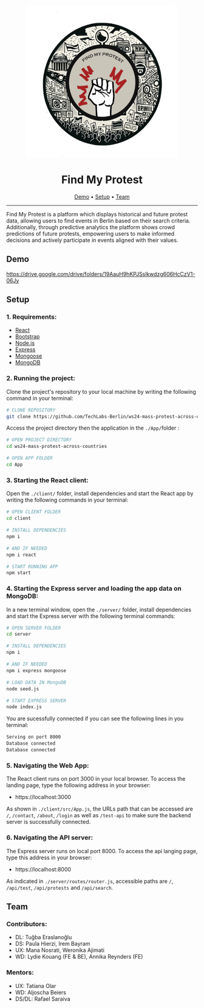 <p align="center">
    <img src="./Assets/fmplogo.png" alt="Find My Protest Logo" width="400" height="400">
</p>

<h1 align="center">Find My Protest</h1>

<p align="center">
  <a href="#demo">Demo</a> •
  <a href="#setup">Setup</a> •
  <a href="#team">Team</a>
</p>

---

Find My Protest is a platform which displays historical and future protest data, allowing users to find events in Berlin based on their search criteria. Additionally, through predictive analytics the platform shows crowd predictions of future protests, empowering users to make informed decisions and actively participate in events aligned with their values.

## Demo

https://drive.google.com/drive/folders/19AauH9hKPJSslkwdzg606HcCzV1-06Jy

## Setup

### 1. Requirements:

- [React](https://react.dev)
- [Bootstrap](https://react-bootstrap.netlify.app/)
- [Node.js](https://nodejs.org)
- [Express](https://expressjs.com)
- [Mongoose](https://mongoosejs.com)
- [MongoDB](https://www.mongodb.com)

### 2. Running the project:

Clone the project's repository to your local machine by writing the following command in your terminal:

```bash
# CLONE REPOSITORY
git clone https://github.com/TechLabs-Berlin/ws24-mass-protest-across-countries.git
```

Access the project directory then the application in the `./App/`folder :

```bash
# OPEN PROJECT DIRECTORY
cd ws24-mass-protest-across-countries
```

```bash
# OPEN APP FOLDER
cd App
```

### 3. Starting the React client:

Open the `./client/` folder, install dependencies and start the React app by writing the following commands in your terminal:

```bash
# OPEN CLIENT FOLDER
cd client
```

```bash
# INSTALL DEPENDENCIES
npm i
```

```bash
# AND IF NEEDED
npm i react
```

```bash
# START RUNNING APP
npm start
```

### 4. Starting the Express server and loading the app data on MongoDB:

In a new terminal window, open the `./server/` folder, install dependencies and start the Express server with the following terminal commands:

```bash
# OPEN SERVER FOLDER
cd server
```

```bash
# INSTALL DEPENDENCIES
npm i
```

```bash
# AND IF NEEDED
npm i express mongoose
```

```bash
# LOAD DATA IN MongoDB
node seed.js
```

```bash
# START EXPRESS SERVER
node index.js
```

You are sucessfully connected if you can see the following lines in you terminal:

```bash
Serving on port 8000
Database connected
Database connected
```

### 5. Navigating the Web App:

The React client runs on port 3000 in your local browser. To access the landing page, type the following address in your browser:

- https://localhost:3000

As shown in `./client/src/App.js`, the URLs path that can be accessed are `/`, `/contact`, `/about`, `/login` as well as `/test-api` to make sure the backend server is successfully connected.

### 6. Navigating the API server:

The Express server runs on local port 8000. To access the api langing page, type this address in your browser:

- https://localhost:8000

As indicated in `./server/routes/router.js`, accessible paths are `/`, `/api/test`, `/api/protests` and `/api/search`.

## Team

### Contributors:

- DL: Tuğba Eraslanoğlu
- DS: Paula Hierzi, Irem Bayram
- UX: Mana Nosrati, Weronika Ajimati
- WD: Lydie Kouang (FE & BE), Annika Reynders (FE)

### Mentors:

- UX: Tatiana Olar
- WD: Aljoscha Beiers
- DS/DL: Rafael Saraiva

